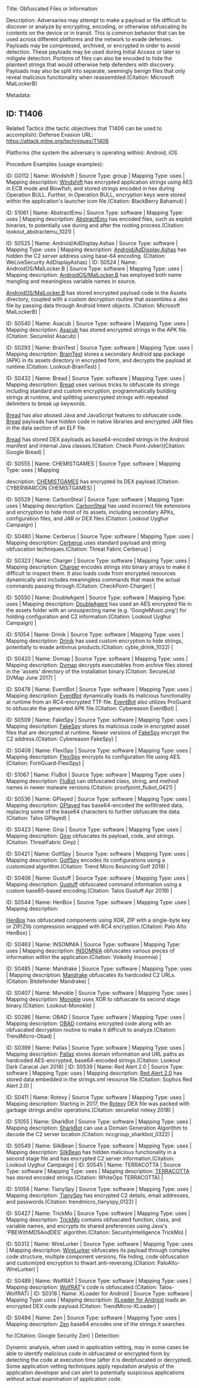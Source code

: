 Title: Obfuscated Files or Information

Description: Adversaries may attempt to make a payload or file difficult to discover or analyze by encrypting, encoding, or otherwise obfuscating its contents on the device or in transit. This is common behavior that can be used across different platforms and the network to evade defenses. Payloads may be compressed, archived, or encrypted in order to avoid detection. These payloads may be used during Initial Access or later to mitigate detection. Portions of files can also be encoded to hide the plaintext strings that would otherwise help defenders with discovery. Payloads may also be split into separate, seemingly benign files that only reveal malicious functionality when reassembled.(Citation: Microsoft MalLockerB)

Metadata:

## ID: T1406

Related Tactics (the tactic objectives that T1406 can be used to accomplish): Defense Evasion URL: https://attack.mitre.org/techniques/T1406

Platforms (the system the adversary is operating within): Android, iOS

Procedure Examples (usage examples):

ID: G0112 | Name: Windshift | Source Type: group | Mapping Type: uses | Mapping description: [Windshift](https://attack.mitre.org/groups/G0112) has encrypted application strings using AES in ECB mode and Blowfish, and stored strings encoded in hex during Operation BULL. Further, in Operation BULL, encryption keys were stored within the application's launcher icon file.(Citation: BlackBerry Bahamut) |

ID: S1061 | Name: AbstractEmu | Source Type: software | Mapping Type: uses | Mapping description: [AbstractEmu](https://attack.mitre.org/software/S1061) has encoded files, such as exploit binaries, to potentially use during and after the rooting process.(Citation: lookout_abstractemu_1021) |

ID: S0525 | Name: Android/AdDisplay.Ashas | Source Type: software | Mapping Type: uses | Mapping description: [Android/AdDisplay.Ashas](https://attack.mitre.org/software/S0525) has hidden the C2 server address using base-64 encoding. (Citation: WeLiveSecurity AdDisplayAshas) | ID: S0524 | Name: AndroidOS/MalLocker.B | Source Type: software | Mapping Type: uses | Mapping description: [AndroidOS/MalLocker.B](https://attack.mitre.org/software/S0524) has employed both name mangling and meaningless variable names in source.

[AndroidOS/MalLocker.B](https://attack.mitre.org/software/S0524) has stored encrypted payload code in the Assets directory, coupled with a custom decryption routine that assembles a .dex file by passing data through Android Intent objects. (Citation: Microsoft MalLockerB) |

ID: S0540 | Name: Asacub | Source Type: software | Mapping Type: uses | Mapping description: [Asacub](https://attack.mitre.org/software/S0540) has stored encrypted strings in the APK file.(Citation: Securelist Asacub) |

ID: S0293 | Name: BrainTest | Source Type: software | Mapping Type: uses | Mapping description: [BrainTest](https://attack.mitre.org/software/S0293) stores a secondary Android app package (APK) in its assets directory in encrypted form, and decrypts the payload at runtime.(Citation: Lookout-BrainTest) |

ID: S0432 | Name: Bread | Source Type: software | Mapping Type: uses | Mapping description: [Bread](https://attack.mitre.org/software/S0432) uses various tricks to obfuscate its strings including standard and custom encryption, programmatically building strings at runtime, and splitting unencrypted strings with repeated delimiters to break up keywords.

[Bread](https://attack.mitre.org/software/S0432) has also abused Java and JavaScript features to obfuscate code. [Bread](https://attack.mitre.org/software/S0432) payloads have hidden code in native libraries and encrypted JAR files in the data section of an ELF file.

[Bread](https://attack.mitre.org/software/S0432) has stored DEX payloads as base64-encoded strings in the Android manifest and internal Java classes.(Citation: Check Point-Joker)(Citation: Google Bread) |

ID: S0555 | Name: CHEMISTGAMES | Source Type: software | Mapping Type: uses | Mapping

description: [CHEMISTGAMES](https://attack.mitre.org/software/S0555) has encrypted its DEX payload.(Citation: CYBERWARCON CHEMISTGAMES) |

ID: S0529 | Name: CarbonSteal | Source Type: software | Mapping Type: uses | Mapping description: [CarbonSteal](https://attack.mitre.org/software/S0529) has used incorrect file extensions and encryption to hide most of its assets, including secondary APKs, configuration files, and JAR or DEX files.(Citation: Lookout Uyghur Campaign) |

ID: S0480 | Name: Cerberus | Source Type: software | Mapping Type: uses | Mapping description: [Cerberus](https://attack.mitre.org/software/S0480) uses standard payload and string obfuscation techniques.(Citation: Threat Fabric Cerberus) |

ID: S0323 | Name: Charger | Source Type: software | Mapping Type: uses | Mapping description: [Charger](https://attack.mitre.org/software/S0323) encodes strings into binary arrays to make it difficult to inspect them. It also loads code from encrypted resources dynamically and includes meaningless commands that mask the actual commands passing through.(Citation: CheckPoint-Charger) |

ID: S0550 | Name: DoubleAgent | Source Type: software | Mapping Type: uses | Mapping description: [DoubleAgent](https://attack.mitre.org/software/S0550) has used an AES encrypted file in the assets folder with an unsuspecting name (e.g. 'GoogleMusic.png') for holding configuration and C2 information.(Citation: Lookout Uyghur Campaign) |

ID: S1054 | Name: Drinik | Source Type: software | Mapping Type: uses | Mapping description: [Drinik](https://attack.mitre.org/software/S1054) has used custom encryption to hide strings, potentially to evade antivirus products.(Citation: cyble_drinik_1022) |

ID: S0420 | Name: Dvmap | Source Type: software | Mapping Type: uses | Mapping description: [Dvmap](https://attack.mitre.org/software/S0420) decrypts executables from archive files stored in the 'assets' directory of the installation binary.(Citation: SecureList DVMap June 2017) |

ID: S0478 | Name: EventBot | Source Type: software | Mapping Type: uses | Mapping description: [EventBot](https://attack.mitre.org/software/S0478) dynamically loads its malicious functionality at runtime from an RC4-encrypted TTF file. [EventBot](https://attack.mitre.org/software/S0478) also utilizes ProGuard to obfuscate the generated APK file.(Citation: Cybereason EventBot) |

ID: S0509 | Name: FakeSpy | Source Type: software | Mapping Type: uses | Mapping description: [FakeSpy](https://attack.mitre.org/software/S0509) stores its malicious code in encrypted asset files that are decrypted at runtime. Newer versions of [FakeSpy](https://attack.mitre.org/software/S0509) encrypt the C2 address.(Citation: Cybereason FakeSpy) |

ID: S0408 | Name: FlexiSpy | Source Type: software | Mapping Type: uses | Mapping description: [FlexiSpy](https://attack.mitre.org/software/S0408) encrypts its configuration file using AES.(Citation: FortiGuard-FlexiSpy) |

ID: S1067 | Name: FluBot | Source Type: software | Mapping Type: uses | Mapping description: [FluBot](https://attack.mitre.org/software/S1067) can obfuscated class, string, and method names in newer malware versions.(Citation: proofpoint_flubot_0421) |

ID: S0536 | Name: GPlayed | Source Type: software | Mapping Type: uses | Mapping description: [GPlayed](https://attack.mitre.org/software/S0536) has base64-encoded the exfiltrated data, replacing some of the base64 characters to further obfuscate the data.(Citation: Talos GPlayed) |

ID: S0423 | Name: Ginp | Source Type: software | Mapping Type: uses | Mapping description: [Ginp](https://attack.mitre.org/software/S0423) obfuscates its payload, code, and strings.(Citation: ThreatFabric Ginp) |

ID: S0421 | Name: GolfSpy | Source Type: software | Mapping Type: uses | Mapping description: [GolfSpy](https://attack.mitre.org/software/S0421) encodes its configurations using a customized algorithm.(Citation: Trend Micro Bouncing Golf 2019) |

ID: S0406 | Name: Gustuff | Source Type: software | Mapping Type: uses | Mapping description: [Gustuff](https://attack.mitre.org/software/S0406) obfuscated command information using a custom base85-based encoding.(Citation: Talos Gustuff Apr 2019) |

ID: S0544 | Name: HenBox | Source Type: software | Mapping Type: uses | Mapping description:

[HenBox](https://attack.mitre.org/software/S0544) has obfuscated components using XOR, ZIP with a single-byte key or ZIP/Zlib compression wrapped with RC4 encryption.(Citation: Palo Alto HenBox) |

ID: S0463 | Name: INSOMNIA | Source Type: software | Mapping Type: uses | Mapping description: [INSOMNIA](https://attack.mitre.org/software/S0463) obfuscates various pieces of information within the application.(Citation: Volexity Insomnia) |

ID: S0485 | Name: Mandrake | Source Type: software | Mapping Type: uses | Mapping description: [Mandrake](https://attack.mitre.org/software/S0485) obfuscates its hardcoded C2 URLs.(Citation: Bitdefender Mandrake) |

ID: S0407 | Name: Monokle | Source Type: software | Mapping Type: uses | Mapping description: [Monokle](https://attack.mitre.org/software/S0407) uses XOR to obfuscate its second stage binary.(Citation: Lookout-Monokle) |

ID: S0286 | Name: OBAD | Source Type: software | Mapping Type: uses | Mapping description: [OBAD](https://attack.mitre.org/software/S0286) contains encrypted code along with an obfuscated decryption routine to make it difficult to analyze.(Citation: TrendMicro-Obad) |

ID: S0399 | Name: Pallas | Source Type: software | Mapping Type: uses | Mapping description: [Pallas](https://attack.mitre.org/software/S0399) stores domain information and URL paths as hardcoded AES-encrypted, base64-encoded strings.(Citation: Lookout Dark Caracal Jan 2018) | ID: S0539 | Name: Red Alert 2.0 | Source Type: software | Mapping Type: uses | Mapping description: [Red Alert 2.0](https://attack.mitre.org/software/S0539) has stored data embedded in the strings.xml resource file.(Citation: Sophos Red Alert 2.0) |

ID: S0411 | Name: Rotexy | Source Type: software | Mapping Type: uses | Mapping description: Starting in 2017, the [Rotexy](https://attack.mitre.org/software/S0411) DEX file was packed with garbage strings and/or operations.(Citation: securelist rotexy 2018) |

ID: S1055 | Name: SharkBot | Source Type: software | Mapping Type: uses | Mapping description: [SharkBot](https://attack.mitre.org/software/S1055) can use a Domain Generation Algorithm to decode the C2 server location.(Citation: nccgroup_sharkbot_0322) |

ID: S0549 | Name: SilkBean | Source Type: software | Mapping Type: uses | Mapping description: [SilkBean](https://attack.mitre.org/software/S0549) has hidden malicious functionality in a second stage file and has encrypted C2 server information.(Citation: Lookout Uyghur Campaign) | ID: S0545 | Name: TERRACOTTA | Source Type: software | Mapping Type: uses | Mapping description: [TERRACOTTA](https://attack.mitre.org/software/S0545) has stored encoded strings.(Citation: WhiteOps TERRACOTTA) |

ID: S1056 | Name: TianySpy | Source Type: software | Mapping Type: uses | Mapping description: [TianySpy](https://attack.mitre.org/software/S1056) has encrypted C2 details, email addresses, and passwords.(Citation: trendmicro_tianyspy_0122) |

ID: S0427 | Name: TrickMo | Source Type: software | Mapping Type: uses | Mapping description: [TrickMo](https://attack.mitre.org/software/S0427) contains obfuscated function, class, and variable names, and encrypts its shared preferences using Java's 'PBEWithMD5AndDES' algorithm.(Citation: SecurityIntelligence TrickMo) |

ID: S0312 | Name: WireLurker | Source Type: software | Mapping Type: uses | Mapping description: [WireLurker](https://attack.mitre.org/software/S0312) obfuscates its payload through complex code structure, multiple component versions, file hiding, code obfuscation and customized encryption to thwart anti-reversing.(Citation: PaloAlto-WireLurker) |

ID: S0489 | Name: WolfRAT | Source Type: software | Mapping Type: uses | Mapping description: [WolfRAT](https://attack.mitre.org/software/S0489)'s code is obfuscated.(Citation: Talos-WolfRAT) | ID: S0318 | Name: XLoader for Android | Source Type: software | Mapping Type: uses | Mapping description: [XLoader for Android](https://attack.mitre.org/software/S0318) loads an encrypted DEX code payload.(Citation: TrendMicro-XLoader) |

ID: S0494 | Name: Zen | Source Type: software | Mapping Type: uses | Mapping description: [Zen](https://attack.mitre.org/software/S0494) base64 encodes one of the strings it searches

for.(Citation: Google Security Zen) | Detection:

Dynamic analysis, when used in application vetting, may in some cases be able to identify malicious code in obfuscated or encrypted form by detecting the code at execution time (after it is deobfuscated or decrypted). Some application vetting techniques apply reputation analysis of the application developer and can alert to potentially suspicious applications without actual examination of application code.
